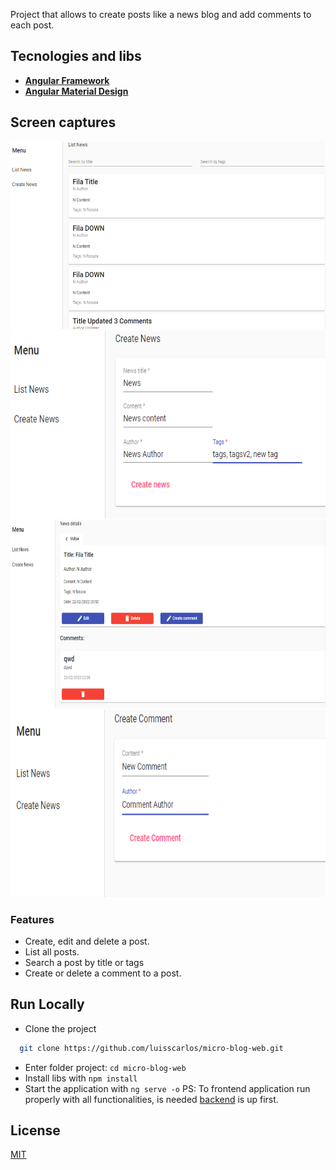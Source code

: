 
Project that allows to create posts like a news blog and add comments to each post.

## Tecnologies and libs

- **[Angular Framework](https://angular.io/)**
- **[Angular Material Design](https://material.angular.io/)**

## Screen captures

<div align="center">
  <img src="https://github.com/luisscarlos/micro-blog-web/blob/master/.github/newsList.png" height="300px" alt="MV Sistemas"/>
  <img src="https://github.com/luisscarlos/micro-blog-web/blob/master/.github/createNews.png" height="300px" alt="MV Sistemas"/>
  <img src="https://github.com/luisscarlos/micro-blog-web/blob/master/.github/newsDetails.png" height="300px" alt="MV Sistemas"/>
  <img src="https://github.com/luisscarlos/micro-blog-web/blob/master/.github/createComment.png" height="300px" alt="MV Sistemas"/>
</div>

### Features
- Create, edit and delete a post.
- List all posts.
- Search a post by title or tags
- Create or delete a comment to a post.

## Run Locally

- Clone the project

```bash
  git clone https://github.com/luisscarlos/micro-blog-web.git
```

- Enter folder project: `cd micro-blog-web`
- Install libs with  `npm install`
- Start the application with `ng serve -o`
PS: To frontend application run properly with all functionalities, is needed [backend](https://github.com/luisscarlos/micro-blog-api) is up first.

## License

[MIT](https://choosealicense.com/licenses/mit/)

